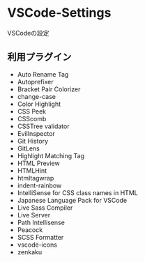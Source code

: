 # VSCode-Settings
VSCodeの設定

## 利用プラグイン
- Auto Rename Tag
- Autoprefixer
- Bracket Pair Colorizer
- change-case
- Color Highlight
- CSS Peek
- CSScomb
- CSSTree validator
- EvilInspector
- Git History
- GitLens
- Highlight Matching Tag
- HTML Preview
- HTMLHint
- htmltagwrap
- indent-rainbow
- IntelliSense for CSS class names in HTML
- Japanese Language Pack for VSCode
- Live Sass Compiler
- Live Server
- Path Intellisense
- Peacock
- SCSS Formatter
- vscode-icons
- zenkaku
